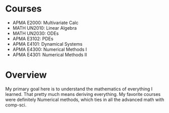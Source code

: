 # Courses
- APMA  E2000: Multivariate Calc
- MATH UN2010: Linear Algebra
- MATH UN2030: ODEs
- APMA  E3102: PDEs
- APMA  E4101: Dynamical Systems
- APMA  E4300: Numerical Methods I
- APMA  E4301: Numerical Methods II

# Overview
My primary goal here is to understand the mathematics of everything I learned. That pretty much means deriving everything. My favorite courses were definitely Numerical methods, which ties in all the advanced math with comp-sci.